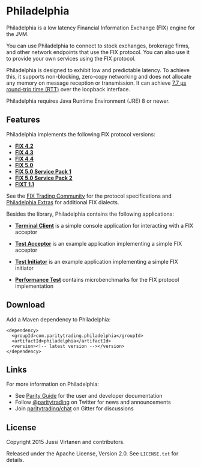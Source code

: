 Philadelphia
============

Philadelphia is a low latency Financial Information Exchange (FIX) engine for
the JVM.

You can use Philadelphia to connect to stock exchanges, brokerage firms, and
other network endpoints that use the FIX protocol. You can also use it to
provide your own services using the FIX protocol.

Philadelphia is designed to exhibit low and predictable latency. To achieve
this, it supports non-blocking, zero-copy networking and does not allocate
any memory on message reception or transmission. It can achieve [7.7 µs
round-trip time (RTT)](philadelphia-initiator) over the loopback interface.

Philadelphia requires Java Runtime Environment (JRE) 8 or newer.


Features
--------

Philadelphia implements the following FIX protocol versions:

- [**FIX 4.2**](philadelphia-fix42)
- [**FIX 4.3**](philadelphia-fix43)
- [**FIX 4.4**](philadelphia-fix44)
- [**FIX 5.0**](philadelphia-fix50)
- [**FIX 5.0 Service Pack 1**](philadelphia-fix50sp1)
- [**FIX 5.0 Service Pack 2**](philadelphia-fix50sp2)
- [**FIXT 1.1**](philadelphia-fixt11)

See the [FIX Trading Community][] for the protocol specifications and
[Philadelphia Extras][] for additional FIX dialects.

  [FIX Trading Community]: http://www.fixtradingcommunity.org
  [Philadelphia Extras]: https://github.com/paritytrading/philadelphia-extras

Besides the library, Philadelphia contains the following applications:

- [**Terminal Client**](philadelphia-client) is a simple console application
  for interacting with a FIX acceptor

- [**Test Acceptor**](philadelphia-acceptor) is an example application
  implementing a simple FIX acceptor

- [**Test Initiator**](philadelphia-initiator) is an example application
  implementing a simple FIX initiator

- [**Performance Test**](philadelphia-perf-test) contains microbenchmarks
  for the FIX protocol implementation


Download
--------

Add a Maven dependency to Philadelphia:

    <dependency>
      <groupId>com.paritytrading.philadelphia</groupId>
      <artifactId>philadelphia</artifactId>
      <version><!-- latest version --></version>
    </dependency>


Links
-----

For more information on Philadelphia:

- See [Parity Guide](https://github.com/paritytrading/documentation) for the
  user and developer documentation
- Follow [@paritytrading](https://twitter.com/paritytrading) on Twitter for
  news and announcements
- Join [paritytrading/chat](https://gitter.im/paritytrading/chat) on Gitter
  for discussions


License
-------

Copyright 2015 Jussi Virtanen and contributors.

Released under the Apache License, Version 2.0. See `LICENSE.txt` for details.
